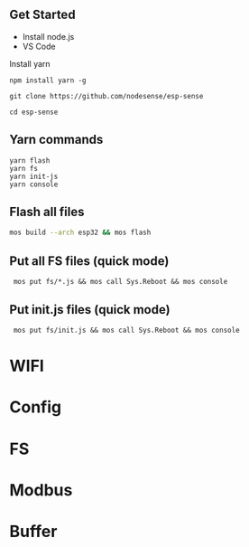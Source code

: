 
## Get Started

- Install node.js
- VS Code

Install yarn

```
npm install yarn -g
```


```
git clone https://github.com/nodesense/esp-sense

cd esp-sense

```

## Yarn commands

```
yarn flash
yarn fs
yarn init-js
yarn console
```

## Flash all files

```bash
mos build --arch esp32 && mos flash
```

## Put all FS files (quick mode)

```
 mos put fs/*.js && mos call Sys.Reboot && mos console
 ```

## Put init.js files (quick mode)

```
 mos put fs/init.js && mos call Sys.Reboot && mos console
```

# WIFI

# Config

# FS

# Modbus

# Buffer